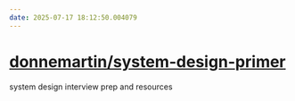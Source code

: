 ```yaml
---
date: 2025-07-17 18:12:50.004079
---
```


# [donnemartin/system-design-primer](https://github.com/donnemartin/system-design-primer)

system design interview prep and resources